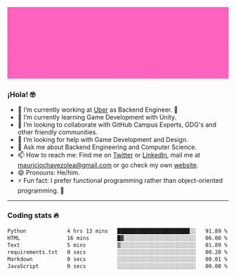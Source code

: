 ![Banner](banner.gif)

### ¡Hola! 🤓

- 🔭 I’m currently working at [Uber](https://uber.com) as Backend Engineer. 🚗
- 🌱 I’m currently learning Game Development with Unity.
- 👯 I’m looking to collaborate with GitHub Campus Experts, GDG's and other friendly communities.
- 🤔 I’m looking for help with Game Development and Design.
- 💬 Ask me about Backend Engineering and Computer Science.
- 📫 How to reach me: Find me on [Twitter](https://twitter.com/ultr4nerd) or [LinkedIn](https://www.linkedin.com/in/ultr4nerd), mail me at [mauriciochavezolea@gmail.com](mailto:mauriciochavezolea@gmail.com) or go check my own [website](mauriciochavez.dev).
- 😄 Pronouns: He/him. 
- ⚡ Fun fact: I prefer functional programming rather than object-oriented programming. 🤭
---

### Coding stats 🔥

<!--START_SECTION:waka-->

```text
Python             4 hrs 13 mins   ███████████████████████░░   91.89 %
HTML               16 mins         █▓░░░░░░░░░░░░░░░░░░░░░░░   06.00 %
Text               5 mins          ▒░░░░░░░░░░░░░░░░░░░░░░░░   01.89 %
requirements.txt   0 secs          ░░░░░░░░░░░░░░░░░░░░░░░░░   00.20 %
Markdown           0 secs          ░░░░░░░░░░░░░░░░░░░░░░░░░   00.01 %
JavaScript         0 secs          ░░░░░░░░░░░░░░░░░░░░░░░░░   00.00 %
```

<!--END_SECTION:waka-->
